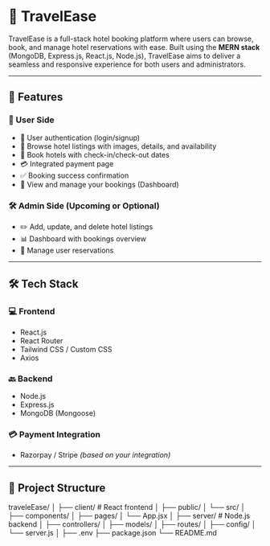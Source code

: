 # 🧳 TravelEase

TravelEase is a full-stack hotel booking platform where users can browse, book, and manage hotel reservations with ease. Built using the **MERN stack** (MongoDB, Express.js, React.js, Node.js), TravelEase aims to deliver a seamless and responsive experience for both users and administrators.

---

## 🚀 Features

### 🧑 User Side
- 🔐 User authentication (login/signup)
- 🏨 Browse hotel listings with images, details, and availability
- 📅 Book hotels with check-in/check-out dates
- 💳 Integrated payment page
- ✅ Booking success confirmation
- 📂 View and manage your bookings (Dashboard)

### 🛠️ Admin Side (Upcoming or Optional)
- ✏️ Add, update, and delete hotel listings
- 📊 Dashboard with bookings overview
- 👥 Manage user reservations

---

## 🛠️ Tech Stack

### 💻 Frontend
- React.js
- React Router
- Tailwind CSS / Custom CSS
- Axios

### 🔙 Backend
- Node.js
- Express.js
- MongoDB (Mongoose)

### 💳 Payment Integration
- Razorpay / Stripe *(based on your integration)*

---

## 📁 Project Structure

traveleEase/
│
├── client/ # React frontend
│ ├── public/
│ └── src/
│ ├── components/
│ ├── pages/
│ └── App.jsx
│
├── server/ # Node.js backend
│ ├── controllers/
│ ├── models/
│ ├── routes/
│ ├── config/
│ └── server.js
│
├── .env
├── package.json
└── README.md

